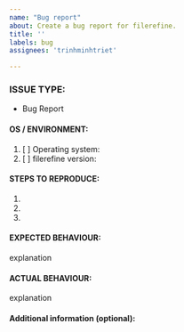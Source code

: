 ```yaml
---
name: "Bug report"
about: Create a bug report for filerefine.
title: ''
labels: bug
assignees: 'trinhminhtriet'

---
```


<!---
1. Verify first that your issue/request is not already reported on GitHub.

2. PLEASE FILL OUT ALL REQUIRED INFORMATION BELOW! Otherwise it might take more time to properly handle this bug report.
-->

### ISSUE TYPE:
 - Bug Report


#### OS / ENVIRONMENT:
1. [ ] Operating system: 
2. [ ] filerefine version:

#### STEPS TO REPRODUCE:
1.
2.
3.

#### EXPECTED BEHAVIOUR:
explanation

#### ACTUAL BEHAVIOUR:
explanation

#### Additional information (optional):
